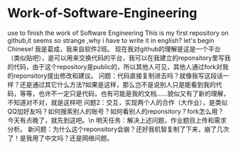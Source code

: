 # Work-of-Software-Engineering
use to finish the work of Software Engineering
This is my first repository on github,it seems so strange ,why i have to write it in english?
let's begin Chinese!
我是葛成，我来自软件2班。
现在我对github的理解是这是一个平台（类似贴吧），是可以用来交换代码的平台，我可以在我建立的reponsitory里写我的代码，由于这个repository是public的，所以其他人可见，其他人通过fork对我的reponsitory提出修改和建议。
问题：代码直接复制进去吗？就像我写这段话一样？还是通过其它什么方法?如果是这样，那么岂不是说别人只是能看到我的代码，等等，也许不一定只是代码，也有可能是我的文档......貌似又有了新的理解，不知道对不对，就是这样吧
问题2：交互，实现两个人的合作（大作业），是类似QQ加好友吗？如何搜索别人的账号？如何看别人的reponsitory？fork怎么用？
今天有点晚了，就先到这吧。\n
明天任务：解决上述问题，作业题目上传和需求分析。
新问题：为什么这个reponsitory会崩？还好我机智复制了下来，崩了几次了！是我用了中文吗？还是网络问题。
